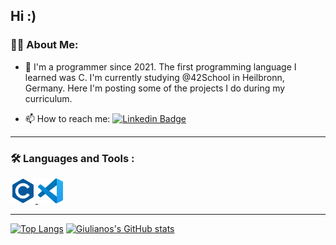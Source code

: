 Hi :)
---

### :man_technologist: About Me:
- :seedling: I'm a programmer since 2021. The first programming language I learned was C. I'm currently studying @42School in Heilbronn, Germany. Here I'm posting some of the projects I do during my curriculum.
<!-- - [![42 Profile Card](https://1337-readme-xi.vercel.app/api/profile?cursus=42&dark=true&email=hide&leet_logo=hide&login=gjupy)](https://github.com/mohouyizme/1337-readme) -->

- 📫 How to reach me: [![Linkedin Badge](https://img.shields.io/badge/-Giuliano-blue?style=flat&logo=Linkedin&logoColor=white)](https://www.linkedin.com/in/giuliano-jupy-4311347a/)
---

### :hammer_and_wrench: Languages and Tools :
<div>
  <a href="https://en.wikipedia.org/wiki/C_(programming_language)">
    <img src="https://github.com/devicons/devicon/blob/master/icons/c/c-plain.svg" width="40" height="40"/&nbsp>
  </a>
  <a href="https://code.visualstudio.com/">
    <img src="https://github.com/devicons/devicon/blob/master/icons/vscode/vscode-original.svg" width="40" height="40"/&nbsp>
  </a>
</div>

---

[![Top Langs](https://github-readme-stats-git-masterrstaa-rickstaa.vercel.app/api/top-langs/?username=gjupy&theme=dark&count_private=true&layout=compact)](https://github.com/anuraghazra/github-readme-stats)
[![Giulianos's GitHub stats](https://github-readme-stats.vercel.app/api?username=gjupy&hide=stars&theme=panda&show_icons=true)](https://github.com/anuraghazra/github-readme-stats)
<br>

